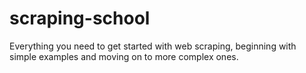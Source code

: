 # scraping-school
Everything you need to get started with web scraping, beginning with simple examples and moving on to more complex ones.
